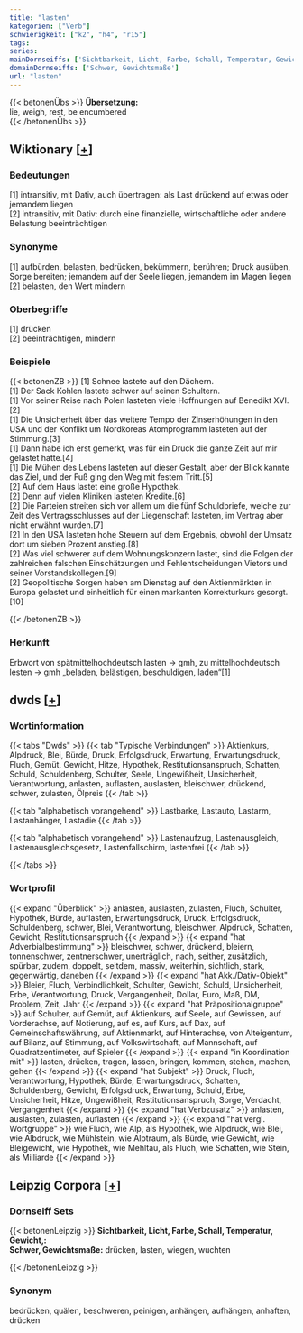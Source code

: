 ```yaml
---
title: "lasten"
kategorien: ["Verb"]
schwierigkeit: ["k2", "h4", "r15"]
tags:
series:
mainDornseiffs: ['Sichtbarkeit, Licht, Farbe, Schall, Temperatur, Gewicht,']
domainDornseiffs: ['Schwer, Gewichtsmaße']
url: "lasten"
---
```


{{< betonenÜbs >}}
**Übersetzung:**  
lie, weigh, rest, be encumbered  
{{< /betonenÜbs >}}

## Wiktionary [[+](https://de.wiktionary.org/wiki/lasten)]

### Bedeutungen
[1] intransitiv, mit Dativ, auch übertragen: als Last drückend auf etwas oder jemandem liegen  
[2] intransitiv, mit Dativ: durch eine finanzielle, wirtschaftliche oder andere Belastung beeinträchtigen  

### Synonyme
[1] aufbürden, belasten, bedrücken, bekümmern, berühren; Druck ausüben, Sorge bereiten; jemandem auf der Seele liegen, jemandem im Magen liegen  
[2] belasten, den Wert mindern  

### Oberbegriffe
[1] drücken  
[2] beeinträchtigen, mindern  

### Beispiele
{{< betonenZB >}}
[1] Schnee lastete auf den Dächern.  
[1] Der Sack Kohlen lastete schwer auf seinen Schultern.  
[1] Vor seiner Reise nach Polen lasteten viele Hoffnungen auf Benedikt XVI.[2]  
[1] Die Unsicherheit über das weitere Tempo der Zinserhöhungen in den USA und der Konflikt um Nordkoreas Atomprogramm lasteten auf der Stimmung.[3]  
[1] Dann habe ich erst gemerkt, was für ein Druck die ganze Zeit auf mir gelastet hatte.[4]  
[1] Die Mühen des Lebens lasteten auf dieser Gestalt, aber der Blick kannte das Ziel, und der Fuß ging den Weg mit festem Tritt.[5]  
[2] Auf dem Haus lastet eine große Hypothek.  
[2] Denn auf vielen Kliniken lasteten Kredite.[6]  
[2] Die Parteien streiten sich vor allem um die fünf Schuldbriefe, welche zur Zeit des Vertragsschlusses auf der Liegenschaft lasteten, im Vertrag aber nicht erwähnt wurden.[7]  
[2] In den USA lasteten hohe Steuern auf dem Ergebnis, obwohl der Umsatz dort um sieben Prozent anstieg.[8]  
[2] Was viel schwerer auf dem Wohnungskonzern lastet, sind die Folgen der zahlreichen falschen Einschätzungen und Fehlentscheidungen Vietors und seiner Vorstandskollegen.[9]  
[2] Geopolitische Sorgen haben am Dienstag auf den Aktienmärkten in Europa gelastet und einheitlich für einen markanten Korrekturkurs gesorgt.[10]  

{{< /betonenZB >}}
### Herkunft
Erbwort von spätmittelhochdeutsch lasten → gmh, zu mittelhochdeutsch lesten → gmh „beladen, belästigen, beschuldigen, laden“[1]  



## dwds [[+](https://www.dwds.de/wb/lasten)]

### Wortinformation
{{< tabs "Dwds" >}}
{{< tab "Typische Verbindungen" >}}
Aktienkurs, Alpdruck, Blei, Bürde, Druck, Erfolgsdruck, Erwartung, Erwartungsdruck, Fluch, Gemüt, Gewicht, Hitze, Hypothek, Restitutionsanspruch, Schatten, Schuld, Schuldenberg, Schulter, Seele, Ungewißheit, Unsicherheit, Verantwortung, anlasten, auflasten, auslasten, bleischwer, drückend, schwer, zulasten, Ölpreis
{{< /tab >}}

{{< tab "alphabetisch vorangehend" >}}
Lastbarke, Lastauto, Lastarm, Lastanhänger, Lastadie
{{< /tab >}}

{{< tab "alphabetisch vorangehend" >}}
Lastenaufzug, Lastenausgleich, Lastenausgleichsgesetz, Lastenfallschirm, lastenfrei
{{< /tab >}}

{{< /tabs >}}

### Wortprofil
{{< expand "Überblick" >}} anlasten, auslasten, zulasten, Fluch, Schulter, Hypothek, Bürde, auflasten, Erwartungsdruck, Druck, Erfolgsdruck, Schuldenberg, schwer, Blei, Verantwortung, bleischwer, Alpdruck, Schatten, Gewicht, Restitutionsanspruch {{< /expand >}}
{{< expand "hat Adverbialbestimmung" >}} bleischwer, schwer, drückend, bleiern, tonnenschwer, zentnerschwer, unerträglich, nach, seither, zusätzlich, spürbar, zudem, doppelt, seitdem, massiv, weiterhin, sichtlich, stark, gegenwärtig, daneben {{< /expand >}}
{{< expand "hat Akk./Dativ-Objekt" >}} Bleier, Fluch, Verbindlichkeit, Schulter, Gewicht, Schuld, Unsicherheit, Erbe, Verantwortung, Druck, Vergangenheit, Dollar, Euro, Maß, DM, Problem, Zeit, Jahr {{< /expand >}}
{{< expand "hat Präpositionalgruppe" >}} auf Schulter, auf Gemüt, auf Aktienkurs, auf Seele, auf Gewissen, auf Vorderachse, auf Notierung, auf es, auf Kurs, auf Dax, auf Gemeinschaftswährung, auf Aktienmarkt, auf Hinterachse, von Alteigentum, auf Bilanz, auf Stimmung, auf Volkswirtschaft, auf Mannschaft, auf Quadratzentimeter, auf Spieler {{< /expand >}}
{{< expand "in Koordination mit" >}} lasten, drücken, tragen, lassen, bringen, kommen, stehen, machen, gehen {{< /expand >}}
{{< expand "hat Subjekt" >}} Druck, Fluch, Verantwortung, Hypothek, Bürde, Erwartungsdruck, Schatten, Schuldenberg, Gewicht, Erfolgsdruck, Erwartung, Schuld, Erbe, Unsicherheit, Hitze, Ungewißheit, Restitutionsanspruch, Sorge, Verdacht, Vergangenheit {{< /expand >}}
{{< expand "hat Verbzusatz" >}} anlasten, auslasten, zulasten, auflasten {{< /expand >}}
{{< expand "hat vergl. Wortgruppe" >}} wie Fluch, wie Alp, als Hypothek, wie Alpdruck, wie Blei, wie Albdruck, wie Mühlstein, wie Alptraum, als Bürde, wie Gewicht, wie Bleigewicht, wie Hypothek, wie Mehltau, als Fluch, wie Schatten, wie Stein, als Milliarde {{< /expand >}}

## Leipzig Corpora [[+](https://corpora.uni-leipzig.de/en/res?word=lasten&corpusId=deu_newscrawl-public_2018)]

### Dornseiff Sets
{{< betonenLeipzig >}}
**Sichtbarkeit, Licht, Farbe, Schall, Temperatur, Gewicht,:**  
**Schwer, Gewichtsmaße:** drücken, lasten, wiegen, wuchten  

{{< /betonenLeipzig >}}

### Synonym
bedrücken, quälen, beschweren, peinigen, anhängen, aufhängen, anhaften, drücken

